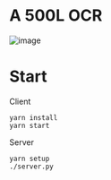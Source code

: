 # A 500L OCR
![image](https://user-images.githubusercontent.com/3524125/90475072-5ae3be80-e0ec-11ea-88ab-7a8c815596a1.png)

# Start
Client
```
yarn install
yarn start
```

Server
```
yarn setup
./server.py
```

